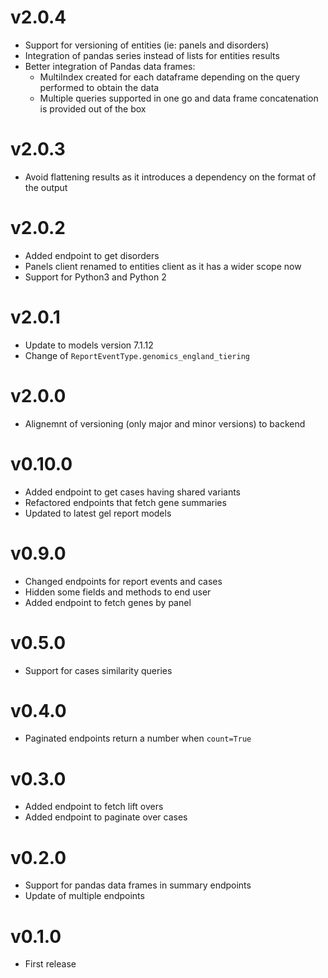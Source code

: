 v2.0.4
======

* Support for versioning of entities (ie: panels and disorders)
* Integration of pandas series instead of lists for entities results
* Better integration of Pandas data frames:
    - MultiIndex created for each dataframe depending on the query performed to obtain the data
    - Multiple queries supported in one go and data frame concatenation is provided out of the box

v2.0.3
======

* Avoid flattening results as it introduces a dependency on the format of the output

v2.0.2
======

* Added endpoint to get disorders
* Panels client renamed to entities client as it has a wider scope now
* Support for Python3 and Python 2

v2.0.1
======

* Update to models version 7.1.12
* Change of `ReportEventType.genomics_england_tiering`

v2.0.0
======

* Alignemnt of versioning (only major and minor versions) to backend

v0.10.0
======

* Added endpoint to get cases having shared variants
* Refactored endpoints that fetch gene summaries
* Updated to latest gel report models

v0.9.0
======

* Changed endpoints for report events and cases
* Hidden some fields and methods to end user
* Added endpoint to fetch genes by panel

v0.5.0
======

* Support for cases similarity queries

v0.4.0
======

* Paginated endpoints return a number when `count=True`

v0.3.0
======

* Added endpoint to fetch lift overs
* Added endpoint to paginate over cases

v0.2.0
======

* Support for pandas data frames in summary endpoints
* Update of multiple endpoints

v0.1.0
======

* First release
